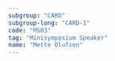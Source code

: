```yaml
---
subgroup: "CARD"
subgroup-long: "CARD-1"
code: "MS03"
tag: "Minisymposium Speaker"
name: "Mette Olufsen"
---
```

